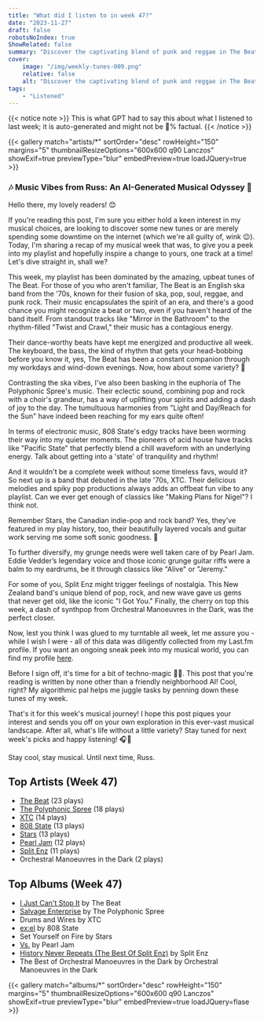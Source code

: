 ```yaml
---
title: "What did I listen to in week 47?"
date: "2023-11-27"
draft: false
robotsNoIndex: true
ShowRelated: false
summary: "Discover the captivating blend of punk and reggae in The Beat's music. Their rhythmic pulse will leave you energized and captivated!"
cover:
    image: "/img/weekly-tunes-009.png"
    relative: false
    alt: "Discover the captivating blend of punk and reggae in The Beat's music. Their rhythmic pulse will leave you energized and captivated!"
tags:
    - "Listened"
---
```


{{< notice note >}}
This is what GPT had to say this about what I listened to last week; it is auto-generated and might not be 💯% factual.
{{< /notice >}}

{{< gallery match="artists/*" sortOrder="desc" rowHeight="150" margins="5" thumbnailResizeOptions="600x600 q90 Lanczos" showExif=true previewType="blur" embedPreview=true loadJQuery=true >}}

### 🎶 Music Vibes from Russ: An AI-Generated Musical Odyssey 🤖

Hello there, my lovely readers! 😊

If you're reading this post, I'm sure you either hold a keen interest in my musical choices, are looking to discover some new tunes or are merely spending some downtime on the internet (which we're all guilty of, wink 😉). Today, I'm sharing a recap of my musical week that was, to give you a peek into my playlist and hopefully inspire a change to yours, one track at a time! Let's dive straight in, shall we?

This week, my playlist has been dominated by the amazing, upbeat tunes of The Beat. For those of you who aren't familiar, The Beat is an English ska band from the '70s, known for their fusion of ska, pop, soul, reggae, and punk rock. Their music encapsulates the spirit of an era, and there's a good chance you might recognize a beat or two, even if you haven't heard of the band itself. From standout tracks like "Mirror in the Bathroom" to the rhythm-filled "Twist and Crawl," their music has a contagious energy. 

Their dance-worthy beats have kept me energized and productive all week. The keyboard, the bass, the kind of rhythm that gets your head-bobbing before you know it, yes, The Beat has been a constant companion through my workdays and wind-down evenings. Now, how about some variety? 🎵

Contrasting the ska vibes, I've also been basking in the euphoria of The Polyphonic Spree's music. Their eclectic sound, combining pop and rock with a choir's grandeur, has a way of uplifting your spirits and adding a dash of joy to the day. The tumultuous harmonies from "Light and Day/Reach for the Sun" have indeed been reaching for my ears quite often!

In terms of electronic music, 808 State's edgy tracks have been worming their way into my quieter moments. The pioneers of acid house have tracks like "Pacific State" that perfectly blend a chill waveform with an underlying energy. Talk about getting into a 'state' of tranquility and rhythm!

And it wouldn't be a complete week without some timeless favs, would it? So next up is a band that debuted in the late '70s, XTC. Their delicious melodies and spiky pop productions always adds an offbeat fun vibe to any playlist. Can we ever get enough of classics like "Making Plans for Nigel"? I think not.

Remember Stars, the Canadian indie-pop and rock band? Yes, they've featured in my play history, too, their beautifully layered vocals and guitar work serving me some soft sonic goodness. 🌟

To further diversify, my grunge needs were well taken care of by Pearl Jam. Eddie Vedder’s legendary voice and those iconic grunge guitar riffs were a balm to my eardrums, be it through classics like "Alive" or "Jeremy."

For some of you, Split Enz might trigger feelings of nostalgia. This New Zealand band's unique blend of pop, rock, and new wave gave us gems that never get old, like the iconic "I Got You." Finally, the cherry on top this week, a dash of synthpop from Orchestral Manoeuvres in the Dark, was the perfect closer.

Now, lest you think I was glued to my turntable all week, let me assure you - while I wish I were - all of this data was diligently collected from my Last.fm profile. If you want an ongoing sneak peek into my musical world, you can find my profile [here](https://www.last.fm/user/RussMckendrick).

Before I sign off, it's time for a bit of techno-magic 🧙‍♂️. This post that you're reading is written by none other than a friendly neighborhood AI! Cool, right? My algorithmic pal helps me juggle tasks by penning down these tunes of my week.

That's it for this week's musical journey! I hope this post piques your interest and sends you off on your own exploration in this ever-vast musical landscape. After all, what's life without a little variety? Stay tuned for next week's picks and happy listening! 🎧🚀

Stay cool, stay musical. Until next time,
Russ.

## Top Artists (Week 47)

- [The Beat](https://www.mckendrick.rocks/artist/the-beat/) (23 plays)
- [The Polyphonic Spree](https://www.mckendrick.rocks/artist/the-polyphonic-spree/) (18 plays)
- [XTC](https://www.mckendrick.rocks/artist/xtc/) (14 plays)
- [808 State](https://www.mckendrick.rocks/artist/808-state/) (13 plays)
- [Stars](https://www.mckendrick.rocks/artist/stars/) (13 plays)
- [Pearl Jam](https://www.mckendrick.rocks/artist/pearl-jam/) (12 plays)
- [Split Enz](https://www.mckendrick.rocks/artist/split-enz/) (11 plays)
- Orchestral Manoeuvres in the Dark (2 plays)


## Top Albums (Week 47)

- [I Just Can't Stop It](https://www.mckendrick.rocks/albums/i-just-can-t-stop-it-3723205/) by The Beat
- [Salvage Enterprise](https://www.mckendrick.rocks/albums/salvage-enterprise-28945606/) by The Polyphonic Spree
- Drums and Wires by XTC
- [ex:el](https://www.mckendrick.rocks/albums/ex-el-28581625/) by 808 State
- Set Yourself on Fire by Stars
- [Vs.](https://www.mckendrick.rocks/albums/vs-8354355/) by Pearl Jam
- [History Never Repeats (The Best Of Split Enz)](https://www.mckendrick.rocks/albums/history-never-repeats-the-best-of-split-enz-1414426/) by Split Enz
- The Best of Orchestral Manoeuvres in the Dark by Orchestral Manoeuvres in the Dark


{{< gallery match="albums/*" sortOrder="desc" rowHeight="150" margins="5" thumbnailResizeOptions="600x600 q90 Lanczos" showExif=true previewType="blur" embedPreview=true loadJQuery=flase >}}